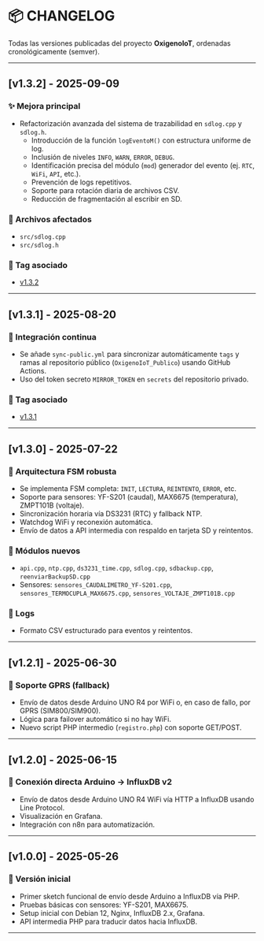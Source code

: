 # 📦 CHANGELOG

Todas las versiones publicadas del proyecto **OxigenoIoT**, ordenadas cronológicamente (semver).

---

## [v1.3.2] - 2025-09-09

### ✨ Mejora principal
- Refactorización avanzada del sistema de trazabilidad en `sdlog.cpp` y `sdlog.h`.
  - Introducción de la función `logEventoM()` con estructura uniforme de log.
  - Inclusión de niveles `INFO`, `WARN`, `ERROR`, `DEBUG`.
  - Identificación precisa del módulo (`mod`) generador del evento (ej. `RTC`, `WiFi`, `API`, etc.).
  - Prevención de logs repetitivos.
  - Soporte para rotación diaria de archivos CSV.
  - Reducción de fragmentación al escribir en SD.

### 📂 Archivos afectados
- `src/sdlog.cpp`
- `src/sdlog.h`

### 🔗 Tag asociado
- [v1.3.2](https://github.com/IoTBCN2025/OxigenoIoT_Publico/releases/tag/v1.3.2)

---

## [v1.3.1] - 2025-08-20

### 🔁 Integración continua
- Se añade `sync-public.yml` para sincronizar automáticamente `tags` y ramas al repositorio público (`OxigenoIoT_Publico`) usando GitHub Actions.
- Uso del token secreto `MIRROR_TOKEN` en `secrets` del repositorio privado.

### 🔗 Tag asociado
- [v1.3.1](https://github.com/IoTBCN2025/OxigenoIoT_Publico/releases/tag/v1.3.1)

---

## [v1.3.0] - 2025-07-22

### 🧠 Arquitectura FSM robusta
- Se implementa FSM completa: `INIT`, `LECTURA`, `REINTENTO`, `ERROR`, etc.
- Soporte para sensores: YF-S201 (caudal), MAX6675 (temperatura), ZMPT101B (voltaje).
- Sincronización horaria vía DS3231 (RTC) y fallback NTP.
- Watchdog WiFi y reconexión automática.
- Envío de datos a API intermedia con respaldo en tarjeta SD y reintentos.

### 📂 Módulos nuevos
- `api.cpp`, `ntp.cpp`, `ds3231_time.cpp`, `sdlog.cpp`, `sdbackup.cpp`, `reenviarBackupSD.cpp`
- Sensores: `sensores_CAUDALIMETRO_YF-S201.cpp`, `sensores_TERMOCUPLA_MAX6675.cpp`, `sensores_VOLTAJE_ZMPT101B.cpp`

### 📂 Logs
- Formato CSV estructurado para eventos y reintentos.

---

## [v1.2.1] - 2025-06-30

### 🛜 Soporte GPRS (fallback)
- Envío de datos desde Arduino UNO R4 por WiFi o, en caso de fallo, por GPRS (SIM800/SIM900).
- Lógica para failover automático si no hay WiFi.
- Nuevo script PHP intermedio (`registro.php`) con soporte GET/POST.

---

## [v1.2.0] - 2025-06-15

### 📡 Conexión directa Arduino → InfluxDB v2
- Envío de datos desde Arduino UNO R4 WiFi vía HTTP a InfluxDB usando Line Protocol.
- Visualización en Grafana.
- Integración con n8n para automatización.

---

## [v1.0.0] - 2025-05-26

### 🧪 Versión inicial
- Primer sketch funcional de envío desde Arduino a InfluxDB vía PHP.
- Pruebas básicas con sensores: YF-S201, MAX6675.
- Setup inicial con Debian 12, Nginx, InfluxDB 2.x, Grafana.
- API intermedia PHP para traducir datos hacia InfluxDB.

---

